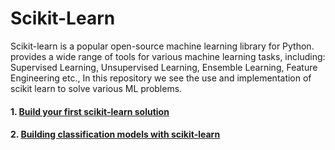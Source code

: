 # Scikit-Learn
Scikit-learn is a popular open-source machine learning library for Python. provides a wide range of tools for various machine learning tasks, including: Supervised Learning, Unsupervised Learning, Ensemble Learning, Feature Engineering etc.,  In this repository we see the use and implementation of scikit learn to solve various ML problems. 

#### 1. [Build your first scikit-learn solution](https://github.com/SowjanyaSadashivu/Scikit-Learn/tree/bdd1239759746e094fd9034176e2f1ed814f6c32/Build%20your%20first%20scikit-learn%20solution)

#### 2. [Building classification models with scikit-learn](https://github.com/SowjanyaSadashivu/Scikit-Learn/tree/f031eedb38dcdac4f86781da5f18f71b458db34c/Building%20classification%20models%20with%20scikit-learn)



